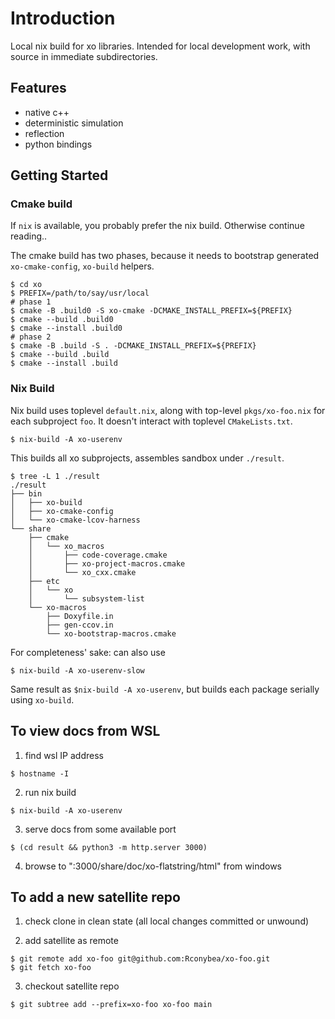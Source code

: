 # Introduction

Local nix build for xo libraries.
Intended for local development work, with source in immediate subdirectories.

## Features

- native c++
- deterministic simulation
- reflection
- python bindings

## Getting Started

### Cmake build

If `nix` is available, you probably prefer the nix build.
Otherwise continue reading..

The cmake build has two phases, because it needs to bootstrap
generated `xo-cmake-config`, `xo-build` helpers.

```
$ cd xo
$ PREFIX=/path/to/say/usr/local
# phase 1
$ cmake -B .build0 -S xo-cmake -DCMAKE_INSTALL_PREFIX=${PREFIX}
$ cmake --build .build0
$ cmake --install .build0
# phase 2
$ cmake -B .build -S . -DCMAKE_INSTALL_PREFIX=${PREFIX}
$ cmake --build .build
$ cmake --install .build
```

### Nix Build

Nix build uses toplevel `default.nix`,
along with top-level `pkgs/xo-foo.nix` for each subproject `foo`.
It doesn't interact with toplevel `CMakeLists.txt`.

```
$ nix-build -A xo-userenv
```

This builds all xo subprojects,  assembles sandbox under `./result`.

```
$ tree -L 1 ./result
./result
├── bin
│   ├── xo-build
│   ├── xo-cmake-config
│   └── xo-cmake-lcov-harness
└── share
    ├── cmake
    │   └── xo_macros
    │       ├── code-coverage.cmake
    │       ├── xo-project-macros.cmake
    │       └── xo_cxx.cmake
    ├── etc
    │   └── xo
    │       └── subsystem-list
    └── xo-macros
        ├── Doxyfile.in
        ├── gen-ccov.in
        └── xo-bootstrap-macros.cmake
```

For completeness' sake: can also use
```
$ nix-build -A xo-userenv-slow
```

Same result as `$nix-build -A xo-userenv`, but builds each package serially
using `xo-build`.

## To view docs from WSL

1. find wsl IP address

```
$ hostname -I
```

2. run nix build
```
$ nix-build -A xo-userenv
```

3. serve docs from some available port
```
$ (cd result && python3 -m http.server 3000)
```

4. browse to "<wsl-ip-address>:3000/share/doc/xo-flatstring/html" from windows

## To add a new satellite repo

1. check clone in clean state (all local changes committed or unwound)

2. add satellite as remote

```
$ git remote add xo-foo git@github.com:Rconybea/xo-foo.git
$ git fetch xo-foo
```

3. checkout satellite repo

```
$ git subtree add --prefix=xo-foo xo-foo main
```
